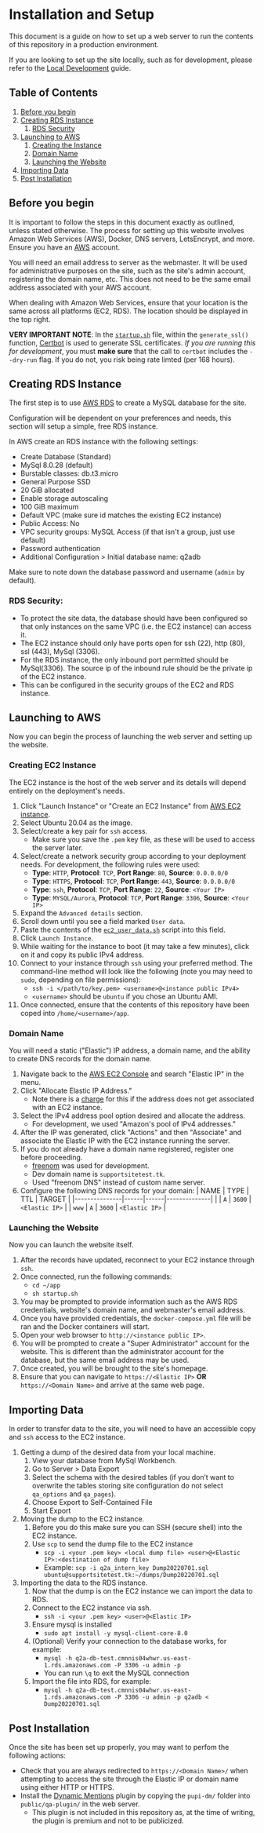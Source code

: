 # Installation and Setup

This document is a guide on how to set up a web server to run the contents of this repository in a production environment.

If you are looking to set up the site locally, such as for development, please refer to the [Local Development](./LocalDevelopment.md) guide.

## Table of Contents

1. [Before you begin](#before-you-begin)
1. [Creating RDS Instance](#creating-rds-instance)
    1. [RDS Security](#rds-security)
1. [Launching to AWS](#launching-to-aws)
    1. [Creating the Instance](#creating-ec2-instance)
    1. [Domain Name](#domain-name)
    1. [Launching the Website](#launching-the-website)
1. [Importing Data](#importing-data)
1. [Post Installation](#post-installation)

## Before you begin

It is important to follow the steps in this document exactly as outlined, unless stated otherwise. The process for setting up this website involves Amazon Web Services (AWS), Docker, DNS servers, LetsEncrypt, and more. Ensure you have an [AWS](https://console.aws.amazon.com/console) account.

You will need an email address to server as the webmaster. It will be used for administrative purposes on the site, such as the site's admin account, registering the domain name, etc. This does not need to be the same email address associated with your AWS account.

When dealing with Amazon Web Services, ensure that your location is the same across all platforms (EC2, RDS). The location should be displayed in the top right.

**VERY IMPORTANT NOTE**: In the [`startup.sh`](../startup.sh) file, within the `generate_ssl()` function, [Certbot](https://certbot.eff.org/instructions?ws=other&os=ubuntufocal) is used to generate SSL certificates. _If you are running this for development_, you must **make sure** that the call to `certbot` includes the `--dry-run` flag. If you do not, you risk being rate limted (per 168 hours).

## Creating RDS Instance

The first step is to use [AWS RDS](https://console.aws.amazon.com/rds) to create a MySQL database for the site.

Configuration will be dependent on your preferences and needs, this section will setup a simple, free RDS instance.

In AWS create an RDS instance with the following settings:

-   Create Database (Standard)
-   MySql 8.0.28 (default)
-   Burstable classes: db.t3.micro
-   General Purpose SSD
-   20 GiB allocated
-   Enable storage autoscaling
-   100 GiB maximum
-   Default VPC (make sure id matches the existing EC2 instance)
-   Public Access: No
-   VPC security groups: MySQL Access (if that isn't a group, just use default)
-   Password authentication
-   Additional Configuration > Initial database name: q2adb

Make sure to note down the database password and username (`admin` by default).

### RDS Security:

-   To protect the site data, the database should have been configured so that only instances on the same VPC (i.e. the EC2 instance) can access it.
-   The EC2 instance should only have ports open for ssh (22), http (80), ssl (443), MySql (3306).
-   For the RDS instance, the only inbound port permitted should be MySql(3306). The source ip of the inbound rule should be the private ip of the EC2 instance.
-   This can be configured in the security groups of the EC2 and RDS instance.

## Launching to AWS

Now you can begin the process of launching the web server and setting up the website.

### Creating EC2 Instance

The EC2 instance is the host of the web server and its details will depend entirely on the deployment's needs.

1. Click "Launch Instance" or "Create an EC2 Instance" from [AWS EC2 instance](https://console.aws.amazon.com/ec2/v2).
1. Select Ubuntu 20.04 as the image.
1. Select/create a key pair for `ssh` access.
    - Make sure you save the `.pem` key file, as these will be used to access the server later.
1. Select/create a network security group according to your deployment needs. For development, the following rules were used:
    - **Type**: `HTTP`, **Protocol**: `TCP`, **Port Range**: `80`, **Source**: `0.0.0.0/0`
    - **Type**: `HTTPS`, **Protocol**: `TCP`, **Port Range**: `443`, **Source**: `0.0.0.0/0`
    - **Type**: `ssh`, **Protocol**: `TCP`, **Port Range**: `22`, **Source**: `<Your IP>`
    - **Type**: `MYSQL/Aurora`, **Protocol**: `TCP`, **Port Range**: `3306`, **Source**: `<Your IP>`
1. Expand the `Advanced details` section.
1. Scroll down until you see a field marked `User data`.
1. Paste the contents of the [`ec2_user_data.sh`](../ec2_user_data.sh) script into this field.
1. Click `Launch Instance`.
1. While waiting for the instance to boot (it may take a few minutes), click on it and copy its public IPv4 address.
1. Connect to your instance through `ssh` using your preferred method. The command-line method will look like the following (note you may need to `sudo`, depending on file permissions):
    - `ssh -i </path/to/key.pem> <username>@<instance public IPv4>`
    - `<username>` should be `ubuntu` if you chose an Ubuntu AMI.
1. Once connected, ensure that the contents of this repository have been coped into `/home/<username>/app`.

### Domain Name

You will need a static ("Elastic") IP address, a domain name, and the ability to create DNS records for the domain name.

1. Navigate back to the [AWS EC2 Console](https://console.aws.amazon.com/ec2/v2) and search "Elastic IP" in the menu.
1. Click "Allocate Elastic IP Address."
    - Note there is a [charge](https://aws.amazon.com/premiumsupport/knowledge-center/elastic-ip-charges/) for this if the address does not get associated with an EC2 instance.
1. Select the IPv4 address pool option desired and allocate the address.
    - For development, we used "Amazon's pool of IPv4 addresses."
1. After the IP was generated, click "Actions" and then "Associate" and associate the Elastic IP with the EC2 instance running the server.
1. If you do not already have a domain name registered, register one before proceeding.
    - [freenom](https://my.freenom.com/domains.php) was used for development.
    - Dev domain name is `supportsitetest.tk`.
    - Used "freenom DNS" instead of custom name server.
1. Configure the following DNS records for your domain:
   | NAME | TYPE | TTL | TARGET |
   |---------------|------|------|--------------|
   | | `A` | `3600` | `<Elastic IP>` |
   | `www` | `A` | `3600` | `<Elastic IP>` |

### Launching the Website

Now you can launch the website itself.

1. After the records have updated, reconnect to your EC2 instance through `ssh`.
1. Once connected, run the following commands:
    - `cd ~/app`
    - `sh startup.sh`
1. You may be prompted to provide information such as the AWS RDS credentials, website's domain name, and webmaster's email address.
1. Once you have provided credentials, the `docker-compose.yml` file will be ran and the Docker containers will start.
1. Open your web browser to `http://<instance public IP>`.
1. You will be prompted to create a "Super Administrator" account for the website. This is different than the administrator account for the database, but the same email address may be used.
1. Once created, you will be brought to the site's homepage.
1. Ensure that you can navigate to `https://<Elastic IP>` **OR** `https://<Domain Name>` and arrive at the same web page.

## Importing Data

In order to transfer data to the site, you will need to have an accessible copy and `ssh` access to the EC2 instance.

1. Getting a dump of the desired data from your local machine.
    1. View your database from MySql Workbench.
    1. Go to Server > Data Export
    1. Select the schema with the desired tables (if you don’t want to overwrite the tables storing site configuration do not select `qa_options` and `qa_pages`).
    1. Choose Export to Self-Contained File
    1. Start Export
1. Moving the dump to the EC2 instance.
    1. Before you do this make sure you can SSH (secure shell) into the EC2 instance.
    1. Use `scp` to send the dump file to the EC2 instance
        - `scp -i <your .pem key> <local dump file> <user>@<Elastic IP>:<destination of dump file>`
        - Example: `scp -i q2a_intern_key Dump20220701.sql ubuntu@supportsitetest.tk:~/dumps/Dump20220701.sql`
1. Importing the data to the RDS instance.
    1. Now that the dump is on the EC2 instance we can import the data to RDS.
    1. Connect to the EC2 instance via ssh.
        - `ssh -i <your .pem key> <user>@<Elastic IP>`
    1. Ensure mysql is installed
        - `sudo apt install -y mysql-client-core-8.0`
    1. (Optional) Verify your connection to the database works, for example:
        - `mysql -h q2a-db-test.cmnnis04whwr.us-east-1.rds.amazonaws.com -P 3306 -u admin -p`
        - You can run `\q` to exit the MySQL connection
    1. Import the file into RDS, for example:
        - `mysql -h q2a-db-test.cmnnis04whwr.us-east-1.rds.amazonaws.com -P 3306 -u admin -p q2adb < Dump20220701.sql`

## Post Installation

Once the site has been set up properly, you may want to perfom the following actions:

-   Check that you are always redirected to `https://<Domain Name>/` when attempting to access the site through the Elastic IP or domain name using either HTTP or HTTPS.
-   Install the [Dynamic Mentions](https://bitbucket.org/pupi1985/q2a-dynamic-mentions-public) plugin by copying the `pupi-dm/` folder into `public/qa-plugin/` in the web server.
    -   This plugin is not included in this repository as, at the time of writing, the plugin is premium and not to be publicized.
